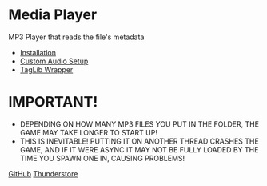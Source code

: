 # Media Player

MP3 Player that reads the file's metadata

* [Installation](MediaPlayer-Installation.md)
* [Custom Audio Setup](MediaPlayer-Custom-Audio.md)
* [TagLib Wrapper](MediaPlayer-TagLib-Wrapper.md)

# IMPORTANT!
* DEPENDING ON HOW MANY MP3 FILES YOU PUT IN THE FOLDER, THE GAME MAY TAKE LONGER TO START UP!
* THIS IS INEVITABLE! PUTTING IT ON ANOTHER THREAD CRASHES THE GAME, AND IF IT WERE ASYNC IT MAY NOT BE FULLY LOADED BY THE TIME YOU SPAWN ONE IN, CAUSING PROBLEMS!

[GitHub](https://github.com/WeatherElectric/MediaPlayer) 
[Thunderstore](https://bonelab.thunderstore.io/package/SoulWithMae/MediaPlayer/)
